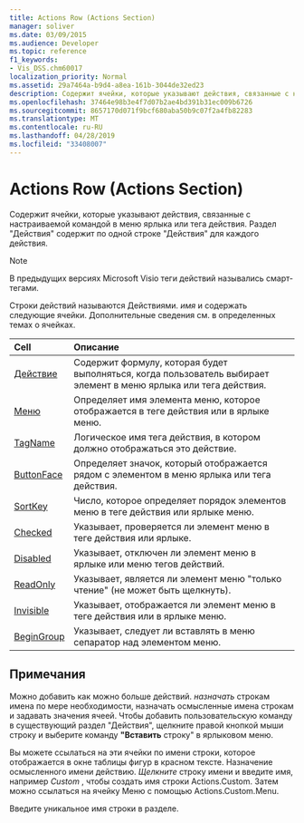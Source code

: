 ```yaml
---
title: Actions Row (Actions Section)
manager: soliver
ms.date: 03/09/2015
ms.audience: Developer
ms.topic: reference
f1_keywords:
- Vis_DSS.chm60017
localization_priority: Normal
ms.assetid: 29a7464a-b9d4-a8ea-161b-3044de32ed23
description: Содержит ячейки, которые указывают действия, связанные с настраиваемой командой в меню ярлыка или тега действия. Раздел "Действия" содержит по одной строке "Действия" для каждого действия.
ms.openlocfilehash: 37464e98b3e4f7d07b2ae4bd391b31ec009b6726
ms.sourcegitcommit: 8657170d071f9bcf680aba50b9c07f2a4fb82283
ms.translationtype: MT
ms.contentlocale: ru-RU
ms.lasthandoff: 04/28/2019
ms.locfileid: "33408007"
---
```

# <a name="actions-row-actions-section"></a>Actions Row (Actions Section)

Содержит ячейки, которые указывают действия, связанные с настраиваемой командой в меню ярлыка или тега действия. Раздел "Действия" содержит по одной строке "Действия" для каждого действия.
  
> [!NOTE]
> В предыдущих версиях Microsoft Visio теги действий назывались смарт-тегами. 
  
Строки действий называются Действиями. *имя*  и содержать следующие ячейки. Дополнительные сведения см. в определенных темах о ячейках. 
  
|**Cell**|**Описание**|
|:-----|:-----|
|[Действие](action-cell-actions-section.md) <br/> |Содержит формулу, которая будет выполняться, когда пользователь выбирает элемент в меню ярлыка или тега действия.  <br/> |
|[Меню](menu-cell-actions-section.md) <br/> |Определяет имя элемента меню, которое отображается в теге действия или в ярлыке меню.  <br/> |
|[TagName](tagname-cell-actions-section.md) <br/> |Логическое имя тега действия, в котором должно отображаться это действие.  <br/> |
|[ButtonFace](buttonface-cell-actions-section.md) <br/> |Определяет значок, который отображается рядом с элементом в меню ярлыка или тега действия.  <br/> |
|[SortKey](sortkey-cell-actions-section.md) <br/> |Число, которое определяет порядок элементов меню в теге действия или ярлыке меню.  <br/> |
|[Checked](checked-cell-actions-section.md) <br/> |Указывает, проверяется ли элемент меню в теге действия или ярлыке.  <br/> |
|[Disabled](disabled-cell-actions-section.md) <br/> |Указывает, отключен ли элемент меню в ярлыке или меню тегов действий.  <br/> |
|[ReadOnly](readonly-cell-actions-section.md) <br/> |Указывает, является ли элемент меню "только чтение" (не может быть щелкнуть).  <br/> |
|[Invisible](invisible-cell-actions-section.md) <br/> |Указывает, отображается ли элемент меню в теге действия или в ярлыке меню.  <br/> |
|[BeginGroup](begingroup-cell-actions-section.md) <br/> |Указывает, следует ли вставлять в меню сепаратор над элементом меню.  <br/> |
   
## <a name="remarks"></a>Примечания

 Можно добавить как можно больше действий.  *назначать*  строкам имена по мере необходимости, назначать осмысленные имена строкам и задавать значения ячеей. Чтобы добавить пользовательскую команду в существующий раздел "Действия", щелкните правой кнопкой мыши строку и выберите команду **"Вставить** строку" в ярлыковом меню. 
  
Вы можете ссылаться на эти ячейки по имени строки, которое отображается в окне таблицы фигур в красном тексте. Назначение осмысленного имени действию. *Щелкните*  строку имени и введите имя, например  *Custom*  , чтобы создать имя строки Actions.Custom. Затем можно ссылаться на ячейку Меню с помощью Actions.Custom.Menu. 
  
Введите уникальное имя строки в разделе.
  

